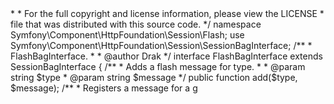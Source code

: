 <?php

/*
 * This file is part of the Symfony package.
 *
 * (c) Fabien Potencier <fabien@symfony.com>
 *
 * For the full copyright and license information, please view the LICENSE
 * file that was distributed with this source code.
 */

namespace Symfony\Component\HttpFoundation\Session\Flash;

use Symfony\Component\HttpFoundation\Session\SessionBagInterface;

/**
 * FlashBagInterface.
 *
 * @author Drak <drak@zikula.org>
 */
interface FlashBagInterface extends SessionBagInterface
{
    /**
     * Adds a flash message for type.
     *
     * @param string $type
     * @param string $message
     */
    public function add($type, $message);

    /**
     * Registers a message for a g